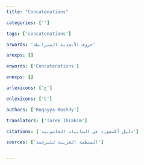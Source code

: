 ```yaml
---
title: "Concatenations"

categories: ['']

tags: ['concatenations']

arwords: 'حروف الأبجدية المترابطة'

arexps: []

enwords: ['Concatenations']

enexps: []

arlexicons: ['ح']

enlexicons: ['C']

authors: ['Ruqayya Roshdy']

translators: ['Tarek Ibrahim']

citations: ['دليل أكسفورد في السانيات الحاسوبية']

sources: ['المنظمة العربية للترجمة']


---
```

